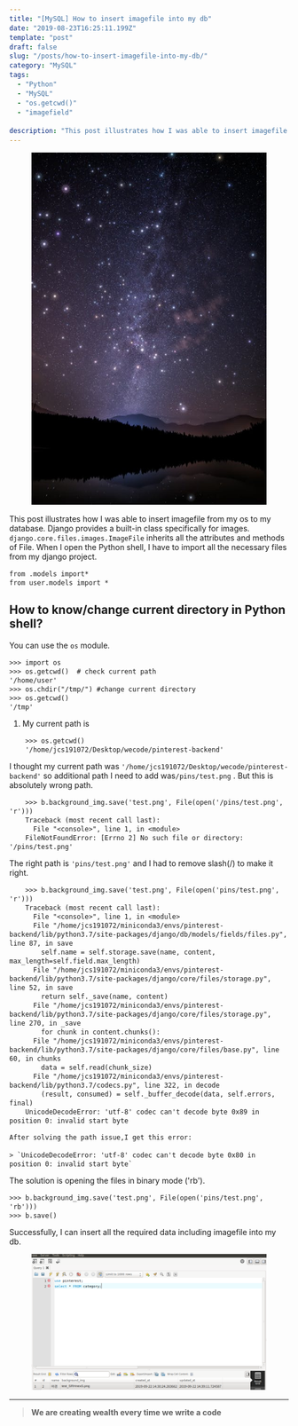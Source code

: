 ```yaml
---
title: "[MySQL] How to insert imagefile into my db"
date: "2019-08-23T16:25:11.199Z"
template: "post"
draft: false
slug: "/posts/how-to-insert-imagefile-into-my-db/"
category: "MySQL"
tags:
  - "Python"
  - "MySQL"
  - "os.getcwd()"
  - "imagefield"

description: "This post illustrates how I was able to insert imagefile from my os to my database."
---
```


<figure>
    <img src="/media/nature-photo6.jpeg" alt="unsplash-film">
    <!-- <figcaption>Splendid</figcaption> -->
</figure>

This post illustrates how I was able to insert imagefile from my os to my database. Django provides a built-in class specifically for images. `django.core.files.images.ImageFile` inherits all the attributes and methods of File. When I open the Python shell, I have to import all the necessary files from my django project.

    from .models import*
    from user.models import *

## How to know/change current directory in Python shell?

You can use the `os` module.

    >>> import os
    >>> os.getcwd()  # check current path
    '/home/user'
    >>> os.chdir("/tmp/") #change current directory
    >>> os.getcwd()
    '/tmp'

1. My current path is

```
    >>> os.getcwd()
    '/home/jcs191072/Desktop/wecode/pinterest-backend'
```

I thought my current path was `'/home/jcs191072/Desktop/wecode/pinterest-backend'` so additional path I need to add was`/pins/test.png` . But this is absolutely wrong path.

```
    >>> b.background_img.save('test.png', File(open('/pins/test.png', 'r')))
    Traceback (most recent call last):
      File "<console>", line 1, in <module>
    FileNotFoundError: [Errno 2] No such file or directory: '/pins/test.png'
```

The right path is `'pins/test.png'` and I had to remove slash(/) to make it right.

```
    >>> b.background_img.save('test.png', File(open('pins/test.png', 'r')))
    Traceback (most recent call last):
      File "<console>", line 1, in <module>
      File "/home/jcs191072/miniconda3/envs/pinterest-backend/lib/python3.7/site-packages/django/db/models/fields/files.py", line 87, in save
        self.name = self.storage.save(name, content, max_length=self.field.max_length)
      File "/home/jcs191072/miniconda3/envs/pinterest-backend/lib/python3.7/site-packages/django/core/files/storage.py", line 52, in save
        return self._save(name, content)
      File "/home/jcs191072/miniconda3/envs/pinterest-backend/lib/python3.7/site-packages/django/core/files/storage.py", line 270, in _save
        for chunk in content.chunks():
      File "/home/jcs191072/miniconda3/envs/pinterest-backend/lib/python3.7/site-packages/django/core/files/base.py", line 60, in chunks
        data = self.read(chunk_size)
      File "/home/jcs191072/miniconda3/envs/pinterest-backend/lib/python3.7/codecs.py", line 322, in decode
        (result, consumed) = self._buffer_decode(data, self.errors, final)
    UnicodeDecodeError: 'utf-8' codec can't decode byte 0x89 in position 0: invalid start byte
```

```
After solving the path issue,I get this error:

> `UnicodeDecodeError: 'utf-8' codec can't decode byte 0x80 in position 0: invalid start byte`
```

The solution is opening the files in binary mode ('rb').

    >>> b.background_img.save('test.png', File(open('pins/test.png', 'rb')))
    >>> b.save()

Successfully, I can insert all the required data including imagefile into my db.

<figure>
    <img src="/media/pinterest_db.png" alt="unsplash-film">
    <!-- <figcaption>Splendid</figcaption> -->
</figure>

---

> **We are creating wealth every time we write a code**
